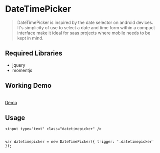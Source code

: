 <h1>DateTimePicker</h1>
<blockquote>
DateTimePicker is inspired by the date selector on android devices. It's simplicity of use to select a date and time form within a compact interface make it ideal for saas projects where mobile needs to be kept in mind.
</blockquote>
<p>
<h2>Required Libraries</h2>
<ul>
<li>jquery</li>
<li>momentjs</li>
</ul>
</p>
<p>
<h2>Working Demo</h2><br />
<a href="http://apps.majesticpenguin.com/datetimepicker/" target="_blank">Demo</a>
</p>
<p>
<h2>Usage</h2>
<pre><code>&lt;input type="text" class="datetimepicker" /&gt;

var datetimepicker = new DateTimePicker({
    trigger: '.datetimepicker'
});</code></pre>
</p>
